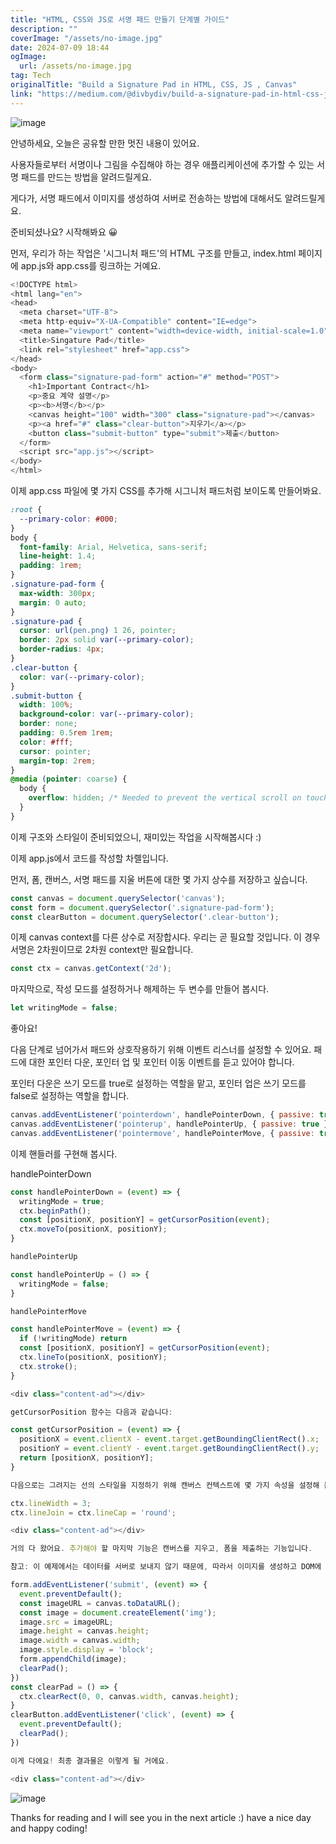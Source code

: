 ```yaml
---
title: "HTML, CSS와 JS로 서명 패드 만들기 단계별 가이드"
description: ""
coverImage: "/assets/no-image.jpg"
date: 2024-07-09 18:44
ogImage: 
  url: /assets/no-image.jpg
tag: Tech
originalTitle: "Build a Signature Pad in HTML, CSS, JS , Canvas"
link: "https://medium.com/@divbydiv/build-a-signature-pad-in-html-css-js-canvas-bd174d999392"
---
```



![image](https://miro.medium.com/v2/resize:fit:1400/1*kSbgHu01E-PFh2JXVoS-jw.gif)

안녕하세요, 오늘은 공유할 만한 멋진 내용이 있어요.

사용자들로부터 서명이나 그림을 수집해야 하는 경우 애플리케이션에 추가할 수 있는 서명 패드를 만드는 방법을 알려드릴게요.

게다가, 서명 패드에서 이미지를 생성하여 서버로 전송하는 방법에 대해서도 알려드릴게요.

<div class="content-ad"></div>

준비되셨나요? 시작해봐요 😀

먼저, 우리가 하는 작업은 '시그니처 패드'의 HTML 구조를 만들고, index.html 페이지에 app.js와 app.css를 링크하는 거예요.

```js
<!DOCTYPE html>
<html lang="en">
<head>
  <meta charset="UTF-8">
  <meta http-equiv="X-UA-Compatible" content="IE=edge">
  <meta name="viewport" content="width=device-width, initial-scale=1.0">
  <title>Singature Pad</title>
  <link rel="stylesheet" href="app.css">
</head>
<body>
  <form class="signature-pad-form" action="#" method="POST">
    <h1>Important Contract</h1>
    <p>중요 계약 설명</p>
    <p><b>서명</b></p>
    <canvas height="100" width="300" class="signature-pad"></canvas>
    <p><a href="#" class="clear-button">지우기</a></p>
    <button class="submit-button" type="submit">제출</button>
  </form>
  <script src="app.js"></script>
</body>
</html>
```

이제 app.css 파일에 몇 가지 CSS를 추가해 시그니처 패드처럼 보이도록 만들어봐요.

<div class="content-ad"></div>

```css
:root {
  --primary-color: #000;
}
body {
  font-family: Arial, Helvetica, sans-serif;
  line-height: 1.4;
  padding: 1rem;
}
.signature-pad-form {
  max-width: 300px;
  margin: 0 auto;
}
.signature-pad {
  cursor: url(pen.png) 1 26, pointer;
  border: 2px solid var(--primary-color);
  border-radius: 4px;
}
.clear-button {
  color: var(--primary-color);
}
.submit-button {
  width: 100%;
  background-color: var(--primary-color);
  border: none;
  padding: 0.5rem 1rem;
  color: #fff;
  cursor: pointer;
  margin-top: 2rem;
}
@media (pointer: coarse) {
  body {
    overflow: hidden; /* Needed to prevent the vertical scroll on touch devices */
  }
}
```

이제 구조와 스타일이 준비되었으니, 재미있는 작업을 시작해봅시다 :)

이제 app.js에서 코드를 작성할 차롈입니다.

먼저, 폼, 캔버스, 서명 패드를 지울 버튼에 대한 몇 가지 상수를 저장하고 싶습니다.  

<div class="content-ad"></div>

```js
const canvas = document.querySelector('canvas');
const form = document.querySelector('.signature-pad-form');
const clearButton = document.querySelector('.clear-button');
```

이제 canvas context를 다른 상수로 저장합시다. 우리는 곧 필요할 것입니다. 이 경우 서명은 2차원이므로 2차원 context만 필요합니다.

```js
const ctx = canvas.getContext('2d');
```

마지막으로, 작성 모드를 설정하거나 해제하는 두 변수를 만들어 봅시다.

<div class="content-ad"></div>

```js
let writingMode = false;
```

좋아요!

다음 단계로 넘어가서 패드와 상호작용하기 위해 이벤트 리스너를 설정할 수 있어요. 패드에 대한 포인터 다운, 포인터 업 및 포인터 이동 이벤트를 듣고 있어야 합니다.

포인터 다운은 쓰기 모드를 true로 설정하는 역할을 맡고, 포인터 업은 쓰기 모드를 false로 설정하는 역할을 합니다.

<div class="content-ad"></div>

```js
canvas.addEventListener('pointerdown', handlePointerDown, { passive: true });
canvas.addEventListener('pointerup', handlePointerUp, { passive: true });
canvas.addEventListener('pointermove', handlePointerMove, { passive: true });
```

이제 핸들러를 구현해 봅시다.

handlePointerDown

```js
const handlePointerDown = (event) => {
  writingMode = true;
  ctx.beginPath();
  const [positionX, positionY] = getCursorPosition(event);
  ctx.moveTo(positionX, positionY);
}
```

<div class="content-ad"></div>

```js
handlePointerUp

const handlePointerUp = () => {
  writingMode = false;
}

handlePointerMove

const handlePointerMove = (event) => {
  if (!writingMode) return
  const [positionX, positionY] = getCursorPosition(event);
  ctx.lineTo(positionX, positionY);
  ctx.stroke();
}

<div class="content-ad"></div>

getCursorPosition 함수는 다음과 같습니다:

const getCursorPosition = (event) => {
  positionX = event.clientX - event.target.getBoundingClientRect().x;
  positionY = event.clientY - event.target.getBoundingClientRect().y;
  return [positionX, positionY];
}

다음으로는 그려지는 선의 스타일을 지정하기 위해 캔버스 컨텍스트에 몇 가지 속성을 설정해 봅시다:

ctx.lineWidth = 3;
ctx.lineJoin = ctx.lineCap = 'round';

<div class="content-ad"></div>

거의 다 왔어요. 추가해야 할 마지막 기능은 캔버스를 지우고, 폼을 제출하는 기능입니다.

참고: 이 예제에서는 데이터를 서버로 보내지 않기 때문에, 따라서 이미지를 생성하고 DOM에 추가하는 용도로만 사용할 예정입니다.

form.addEventListener('submit', (event) => {
  event.preventDefault();
  const imageURL = canvas.toDataURL();
  const image = document.createElement('img');
  image.src = imageURL;
  image.height = canvas.height;
  image.width = canvas.width;
  image.style.display = 'block';
  form.appendChild(image);
  clearPad();
})
const clearPad = () => {
  ctx.clearRect(0, 0, canvas.width, canvas.height);
}
clearButton.addEventListener('click', (event) => {
  event.preventDefault();
  clearPad();
})

이게 다에요! 최종 결과물은 이렇게 될 거에요.

<div class="content-ad"></div>

```
![image](https://miro.medium.com/v2/resize:fit:1400/1*kSbgHu01E-PFh2JXVoS-jw.gif)

Thanks for reading and I will see you in the next article :) have a nice day and happy coding!

